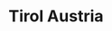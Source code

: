 ---
ref: sol-121-0047
title: "Tirol Austria"
author_name: ["unknown author"]
publisher: ["unknown publisher"]
year: "unknown date"
origin: ["Austria"]
formats: ["flyer"]
disciplines: [graphic-design]
tags:
layout: artifact
status: ["scan"]
published: false
int_published: false
image_count:
date_added: 2023-06-16
batch:
---